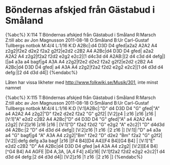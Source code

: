 # Böndernas afskjed från Gästabud i Småland

{%abc%}
X:114
T:Böndernas afskjed från Gästabud i Småland
R:Marsch
Z:till abc av Jon Magnusson 2011-08-18
O:Småland
B:Ur Carl-Gustaf Tullbergs notbok
M:4/4
L:1/16
K:D
A2Bc|:d4 D3D D4 gfed|a2a2 A2A2 A4 z2g2|f2e2 d2e2 f2a2 g2f2|e2d2 c2B2 A4 A2Bc|d4 D3D D4 gfed|
a2a2 A2A2 A4 z2g2|f2a2 f2d2 e2g2 e2c2|[1 d4c3d d4 A2AB:|[2 d4 c3d d4 defg|]
[|a4 a3a a4 bagf|g4 A3A A4 z2g2|f2e2 d2e2 f2a2 g2f2|e2d2 c2B2 A4 A2Bc|d4 D3D D4 gfed|
a4 A3A A4 z2g2|f2a2 f2d2 e2g2 e2c2|[1 d4 d3d d4 defg:|[2 d4 d3d d4|]
{%endabc%}

Låten har vissa likheter med http://www.folkwiki.se/Musik/301, inte minst namnet

{%abc%}
X:115
T:Böndernas afskjed från Gästabud i Småland
R:Marsch
Z:till abc av Jon Magnusson 2011-08-18
O:Småland
B:Ur Carl-Gustaf Tullbergs notbok
M:4/4
L:1/16
K:D
[V:1]A2Bc|:"D" d4 D3D D4 "G" gfed|"A" a4 A2A2 A4 z2g2|"D" f2e2 d2e2 f2a2 "G" g2f2|
[V:2]z4  |:z16                   |z16                |z16                        |
[V:1]"A" e2d2 c2B2 A4 A2Bc|"D" d4 D3D D4 "G" gfed|"A" a4 A2A2 A4 z2g2|
[V:2]z16                  |z16                   |z16                |
[V:1]"D" f2a2 f2d2 "G" e2g2 "A" e2c2|1 "D" d4d3d d4 A2Bc:|2 "D" d4 d3d d4 defg|]
[V:2]z16                            |1 z16              :|2 z16               |]
[V:1]|:"D" a4 a3a a4 "G" bagf|g4 "A" A3A A4 z2g2|"Bm" f2e2 "D" d2e2 "Bm" f2a2 "G" g2f2|
[V:2]|:defg defg a3a bagf      |z16               |[F4 B4][D4 A4][F4 B4][G4 B4]         |
[V:1]"E" e2d2 c2B2 "D" A4 A2Bc|d4 D3D D4 gfed      |a4 A3A A4 z2g2|
[V:2][E4 B4][^G4 B4] A4 AGFE  |D4 A,3A, [A,4 F4] z4|z16|
[V:1]f2a2 f2d2 e2g2 e2c2|1 d4 d3d d4 defg:|2 d4 d3d d4|]
[V:2]z16                |1 z16           :|2 z16      |]
{%endabc%}

